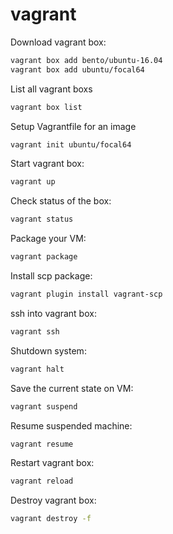 # vagrant

Download vagrant box:
```bash
vagrant box add bento/ubuntu-16.04
vagrant box add ubuntu/focal64
```

List all vagrant boxs
```bash
vagrant box list
```

Setup Vagrantfile for an image
```bash
vagrant init ubuntu/focal64
```

Start vagrant box:
```bash
vagrant up
```

Check status of the box:
```bash
vagrant status
```

Package your VM:
```bash
vagrant package
```

Install scp package:
```bash
vagrant plugin install vagrant-scp
```

ssh into vagrant box:
```bash
vagrant ssh
```

Shutdown system:
```bash
vagrant halt
```

Save the current state on VM:
```bash
vagrant suspend
```

Resume suspended machine:
```bash
vagrant resume
```

Restart vagrant box:
```bash
vagrant reload
```

Destroy vagrant box:
```bash
vagrant destroy -f
```

